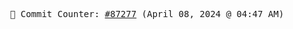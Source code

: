 <p align="center">
    <samp>
        📮 Commit Counter: <a href="https://github.com/Javascript-void0/Javascript-void0/commits/main">#87277</a> (April 08, 2024 @ 04:47 AM)
    </samp>
</p>